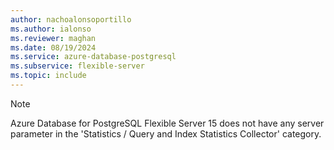 ```yaml
---
author: nachoalonsoportillo
ms.author: ialonso
ms.reviewer: maghan
ms.date: 08/19/2024
ms.service: azure-database-postgresql
ms.subservice: flexible-server
ms.topic: include
---
```

> [!NOTE]
> Azure Database for PostgreSQL Flexible Server 15 does not have any server parameter in the 'Statistics / Query and Index Statistics Collector' category.
